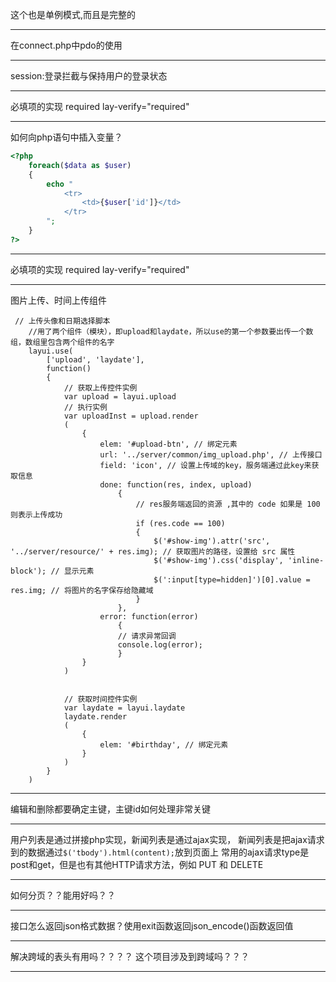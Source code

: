 这个也是单例模式,而且是完整的

-------------------------------------------------

在connect.php中pdo的使用

--------------------------------------------

session:登录拦截与保持用户的登录状态

----------------------------------------------------

必填项的实现    required lay-verify="required"

------------------------------------------------

如何向php语句中插入变量？
```php
<?php 
    foreach($data as $user)
    {
        echo "
            <tr>
                <td>{$user['id']}</td>
            </tr>
        ";
    }
?>
```

----------------------------------------------------

必填项的实现    required lay-verify="required"

------------------------------------------------

图片上传、时间上传组件

```javascript{.line-numbers}
 // 上传头像和日期选择脚本
    //用了两个组件（模块），即upload和laydate，所以use的第一个参数要出传一个数组，数组里包含两个组件的名字
    layui.use(
        ['upload', 'laydate'], 
        function() 
        {
            // 获取上传控件实例
            var upload = layui.upload
            // 执行实例
            var uploadInst = upload.render
            (
                {
                    elem: '#upload-btn', // 绑定元素
                    url: '../server/common/img_upload.php', // 上传接口
                    field: 'icon', // 设置上传域的key，服务端通过此key来获取信息
                    done: function(res, index, upload) 
                        {
                            // res服务端返回的资源 ,其中的 code 如果是 100 则表示上传成功
                            if (res.code == 100) 
                            {
                                $('#show-img').attr('src', '../server/resource/' + res.img); // 获取图片的路径，设置给 src 属性
                                $('#show-img').css('display', 'inline-block'); // 显示元素
                                $(':input[type=hidden]')[0].value = res.img; // 将图片的名字保存给隐藏域
                            }
                        },
                    error: function(error) 
                        {
                        // 请求异常回调
                        console.log(error);
                        }
                }
            )


            // 获取时间控件实例
            var laydate = layui.laydate
            laydate.render
            (
                {
                    elem: '#birthday', // 绑定元素
                }
            )
        }
    )
```

------------------------------------------------

编辑和删除都要确定主键，主键id如何处理非常关键

------------------------------------------------

用户列表是通过拼接php实现，新闻列表是通过ajax实现，
新闻列表是把ajax请求到的数据通过`$('tbody').html(content);`放到页面上
常用的ajax请求type是post和get，但是也有其他HTTP请求方法，例如 PUT 和 DELETE 

-----------------------------------------------

如何分页？？能用好吗？？

---------------------------------

接口怎么返回json格式数据？使用exit函数返回json_encode()函数返回值

----------------------------------------------------

解决跨域的表头有用吗？？？？
这个项目涉及到跨域吗？？？

-----------------------